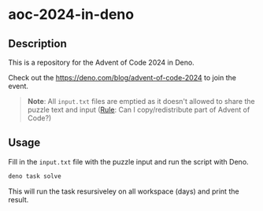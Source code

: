 # aoc-2024-in-deno

## Description

This is a repository for the Advent of Code 2024 in Deno.

Check out the https://deno.com/blog/advent-of-code-2024 to join the event.

> **Note**: All `input.txt` files are emptied as it doesn't allowed to share the puzzle text and input ([Rule](https://adventofcode.com/2024/about): Can I copy/redistribute part of Advent of Code?)

## Usage

Fill in the `input.txt` file with the puzzle input and run the script with Deno.

```sh
deno task solve
```

This will run the task resursiveley on all workspace (days) and print the result.